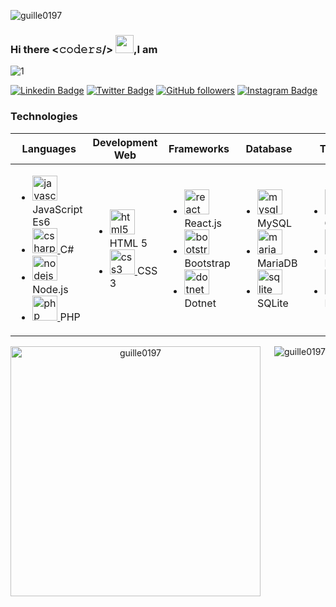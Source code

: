 <!-- **Guille0197/Guille0197** is a ✨ _special_ ✨ repository because its `README.md` (this file) appears on your GitHub profile. -->

<!-- Count Visitors-->
<p align="left"> <img src="https://komarev.com/ghpvc/?username=guille0197&label=Profile%20views&color=0e75b6&style=flat" alt="guille0197" /> </p>

<!-- Title & Banner -->
### Hi there <𝚌𝚘𝚍𝚎𝚛𝚜/> <img src="https://github.com/TheDudeThatCode/TheDudeThatCode/blob/master/Assets/Hi.gif" width="29px">,I am 
![1](https://res.cloudinary.com/guillermo/image/upload/v1605152855/BannerGithubGuille0197_zgcgh4.png)

<!-- Social Media-->
[![Linkedin Badge](https://img.shields.io/badge/-Guillermo%20Navarro-blue?style=social&logo=Linkedin&logoColor=blue&link=https://bit.ly/368gxcL/)](https://bit.ly/368gxcL/)
[![Twitter Badge](http://img.shields.io/badge/-@gan01_97-1ca0f1?style=social&logo=twitter&logoColor=blue&link=https://twitter.com/gan01_97)](https://twitter.com/gan01_97) 
[![GitHub followers](https://img.shields.io/github/followers/VedantKhairnar?label=Follow&style=social)](https://github.com/Guille0197/?tab=follow)
[![Instagram Badge](https://img.shields.io/badge/-gan01_97-blue?style=social&logo=Instagram&link=https://www.instagram.com/gan01_97/)](https://www.instagram.com/gan01_97/) 

<!-- Technology table -->
### Technologies
<table>
    <thead>
        <tr align="center">
            <th>Languages</th>
            <th>Development Web</th>
          	<th>Frameworks</th>
            <th>Database</th>
            <th>Tools</th>
        </tr>
    </thead>
    <tbody>
        <tr>
            <td>
                <ul>
                    <li>
                        <a href="https://developer.mozilla.org/en-US/docs/Web/JavaScript" target="_blank"> <img
                                src="https://devicons.github.io/devicon/devicon.git/icons/javascript/javascript-original.svg"
                                alt="javascript" width="40" height="40" /> </a>
                        <label>JavaScript Es6</label>
                    </li>
                    <li>
                        </a> <a href="https://www.w3schools.com/cs/" target="_blank"> <img
                                src="https://devicons.github.io/devicon/devicon.git/icons/csharp/csharp-original.svg"
                                alt="csharp" width="40" height="40" /> </a>
                        <label>C#</label>
                    </li>
                    <li>
                        <a href="https://nodejs.org" target="_blank"> <img
                                src="https://devicons.github.io/devicon/devicon.git/icons/nodejs/nodejs-original-wordmark.svg"
                                alt="nodejs" width="40" height="40" /> </a>
                        <label>Node.js</label>
                    </li>
                    <li>
                        <a href="https://www.php.net" target="_blank"> <img
                                src="https://devicons.github.io/devicon/devicon.git/icons/php/php-original.svg"
                                alt="php" width="40" height="40" /> </a>
                        <label>PHP</label>
                    </li>
                </ul>
            </td>
            <td>
                <ul>
                    <li>
                        <a href="https://www.w3.org/html/" target="_blank"> <img
                                src="https://devicons.github.io/devicon/devicon.git/icons/html5/html5-original-wordmark.svg"
                                alt="html5" width="40" height="40" /> </a>
                        <label>HTML 5</label>
                    </li>
                    <li>
                        <a href="https://www.w3schools.com/css/" target="_blank"> <img
                                src="https://devicons.github.io/devicon/devicon.git/icons/css3/css3-original-wordmark.svg"
                                alt="css3" width="40" height="40" /> </a>
                        <label>CSS 3</label>
                    </li>
                </ul>
            </td>
            <td>
                <ul>
                    <li>
                        <a href="https://reactjs.org/" target="_blank"> <img
                                src="https://devicons.github.io/devicon/devicon.git/icons/react/react-original-wordmark.svg"
                                alt="react" width="40" height="40" /> </a>
                        <label>React.js</label>
                    </li>
                    <li>
                        <a href="https://getbootstrap.com" target="_blank"> <img
                                src="https://devicons.github.io/devicon/devicon.git/icons/bootstrap/bootstrap-plain.svg"
                                alt="bootstrap" width="40" height="40" /> </a>
                        <label>Bootstrap</label>
                    </li>
                    <li>
                        <a href="https://dotnet.microsoft.com/" target="_blank"> <img
                                src="https://devicons.github.io/devicon/devicon.git/icons/dot-net/dot-net-original-wordmark.svg"
                                alt="dotnet" width="40" height="40" /> </a>
                        <label>Dotnet</label>
                    </li>
                </ul>
            </td>
            <td>
                <ul>
                    <li>
                        <a href="https://www.mysql.com/" target="_blank"> <img
                                src="https://devicons.github.io/devicon/devicon.git/icons/mysql/mysql-original-wordmark.svg"
                                alt="mysql" width="40" height="40" /> </a>
                        <label>MySQL</label>
                    </li>
                    <li>
                        <a href="https://mariadb.org/" target="_blank"> <img
                                src="https://www.vectorlogo.zone/logos/mariadb/mariadb-icon.svg" alt="mariadb"
                                width="40" height="40" />
                        </a>
                        <label>MariaDB</label>
                    </li>
                    <li>
                        <a href="https://www.sqlite.org/" target="_blank"> <img
                                src="https://www.vectorlogo.zone/logos/sqlite/sqlite-icon.svg" alt="sqlite" width="40"
                                height="40" />
                        </a>
                        <label>SQLite</label>
                    </li>
                </ul>
            </td>
            <td>
                <ul>
                    <li>
                        <a href="https://git-scm.com/" target="_blank"> <img
                                src="https://www.vectorlogo.zone/logos/git-scm/git-scm-icon.svg" alt="git" width="40"
                                height="40" />
                        </a>
                        <label>Git</label>
                    </li>
                    <li>
                        <a href="https://www.docker.com/" target="_blank"> <img
                                src="https://devicons.github.io/devicon/devicon.git/icons/docker/docker-original-wordmark.svg"
                                alt="docker" width="40" height="40" /> </a>
                        <label>Docker</label>
                    </li>
                    <li>
                        <a href="https://www.linux.org/" target="_blank"> <img
                                src="https://devicons.github.io/devicon/devicon.git/icons/linux/linux-original.svg"
                                alt="linux" width="40" height="40" /> </a>
                        <label>Linux</label>
                    </li>
                </ul>
            </td>
        </tr>
    </tbody>
</table>


<!-- Chart -->
<div align="center">
    <img align="right" src="https://github-readme-stats.vercel.app/api?username=guille0197&show_icons=true&locale=en" alt="guille0197" />
    <img align="left" src="https://github-readme-stats.vercel.app/api/top-langs?username=guille0197&show_icons=true&locale=en&layout=compact" width="400px" alt="guille0197" /> 
</div>

